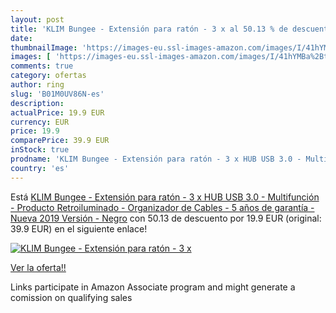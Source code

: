 ```yaml
---
layout: post
title: 'KLIM Bungee - Extensión para ratón - 3 x al 50.13 % de descuento'
date: 
thumbnailImage: 'https://images-eu.ssl-images-amazon.com/images/I/41hYMBa%2BtKL._SL200_.jpg'
images: [ 'https://images-eu.ssl-images-amazon.com/images/I/41hYMBa%2BtKL._SL200_.jpg' ]
comments: true
category: ofertas
author: ring
slug: 'B01M0UV86N-es'
description:
actualPrice: 19.9 EUR
currency: EUR
price: 19.9
comparePrice: 39.9 EUR
inStock: true
prodname: 'KLIM Bungee - Extensión para ratón - 3 x HUB USB 3.0 - Multifunción - Producto Retroiluminado - Organizador de Cables - 5 años de garantía - Nueva 2019 Versión - Negro'
country: 'es'
---
```


Está [KLIM Bungee - Extensión para ratón - 3 x HUB USB 3.0 - Multifunción - Producto Retroiluminado - Organizador de Cables - 5 años de garantía - Nueva 2019 Versión - Negro](https://www.amazon.es/dp/B01M0UV86N/?tag=tolees-21) con 50.13 de descuento por 19.9 EUR (original: 39.9 EUR) en el siguiente enlace!

[![KLIM Bungee - Extensión para ratón - 3 x](https://images-eu.ssl-images-amazon.com/images/I/41hYMBa%2BtKL._SL200_.jpg)](https://www.amazon.es/dp/B01M0UV86N/?tag=tolees-21)

[Ver la oferta!!](https://www.amazon.es/dp/B01M0UV86N/?tag=tolees-21)

Links participate in Amazon Associate program and might generate a comission on qualifying sales


